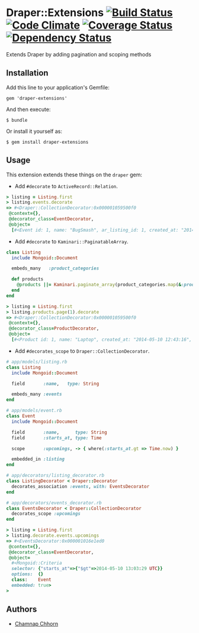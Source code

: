# Draper::Extensions [![Build Status](https://travis-ci.org/chamnap/draper-extensions.svg?branch=master)](https://travis-ci.org/chamnap/draper-extensions) [![Code Climate](https://codeclimate.com/github/chamnap/draper-extensions.png)](https://codeclimate.com/github/chamnap/draper-extensions) [![Coverage Status](https://coveralls.io/repos/chamnap/draper-extensions/badge.png?branch=master)](https://coveralls.io/r/chamnap/draper-extensions?branch=master) [![Dependency Status](https://gemnasium.com/chamnap/draper-extensions.svg)](https://gemnasium.com/chamnap/draper-extensions)

Extends Draper by adding pagination and scoping methods

## Installation

Add this line to your application's Gemfile:

    gem 'draper-extensions'

And then execute:

    $ bundle

Or install it yourself as:

    $ gem install draper-extensions

## Usage

This extension extends these things on the `draper` gem:

+ Add `#decorate` to `ActiveRecord::Relation`.

```ruby
> listing = Listing.first
> listing.events.decorate
=> #<Draper::CollectionDecorator:0x000001059500f0
 @context={},
 @decorator_class=EventDecorator,
 @object=
  [#<Event id: 1, name: "BugSmash", ar_listing_id: 1, created_at: "2014-05-10 12:43:16", updated_at: "2014-05-10 12:43:16">]>
```

+ Add `#decorate` to `Kaminari::PaginatableArray`.

```ruby
class Listing
  include Mongoid::Document

  embeds_many   :product_categories

  def products
    @products ||= Kaminari.paginate_array(product_categories.map(&:products))
  end
end

> listing = Listing.first
> listing.products.page(1).decorate
=> #<Draper::CollectionDecorator:0x000001059500f0
 @context={},
 @decorator_class=ProductDecorator,
 @object=
  [#<Product id: 1, name: "Laptop", created_at: "2014-05-10 12:43:16", updated_at: "2014-05-10 12:43:16">]>
```

+ Add `#decorates_scope` to `Draper::CollectionDecorator`.

```ruby
# app/models/listing.rb
class Listing
  include Mongoid::Document

  field       :name,   type: String

  embeds_many :events
end

# app/models/event.rb
class Event
  include Mongoid::Document

  field       :name,      type: String
  field       :starts_at, type: Time

  scope       :upcomings, -> { where(:starts_at.gt => Time.now) }

  embedded_in :listing
end

# app/decorators/listing_decorator.rb
class ListingDecorator < Draper::Decorator
  decorates_association :events, with: EventsDecorator
end

# app/decorators/events_decorator.rb
class EventsDecorator < Draper::CollectionDecorator
  decorates_scope :upcomings
end

> listing = Listing.first
> listing.decorate.events.upcomings
=> #<EventsDecorator:0x000001016e1ed0
 @context={},
 @decorator_class=EventDecorator,
 @object=
  #<Mongoid::Criteria
  selector: {"starts_at"=>{"$gt"=>2014-05-10 13:03:29 UTC}}
  options:  {}
  class:    Event
  embedded: true>
>
```
## Authors

* [Chamnap Chhorn](https://github.com/chamnap)
